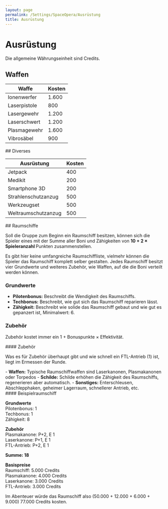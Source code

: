 ```yaml
---
layout: page
permalink: /Settings/SpaceOpera/Ausrüstung
title: Ausrüstung
---
```


# Ausrüstung

Die allgemeine Währungseinheit sind Credits.

## Waffen

<table>
<thead>
<tr><th>Waffe</th><th>Kosten</th></tr>
</thead>
<tbody>
<tr><td>Ionenwerfer</td><td>1.600</td></tr>
<tr><td>Laserpistole</td><td>800</td></tr>
<tr><td>Lasergewehr</td><td>1.200</td></tr>
<tr><td>Laserschwert</td><td>1.200</td></tr>
<tr><td>Plasmagewehr</td><td>1.600</td></tr>
<tr><td>Vibrosäbel</td><td>900</td></tr>
</tbody>
</table>
## Diverses

<table>
<thead>
<tr><th>Ausrüstung</th><th>Kosten</th></tr>
</thead>
<tbody>
<tr><td>Jetpack</td><td>400</td></tr>
<tr><td>Medikit</td><td>200</td></tr>
<tr><td>Smartphone 3D</td><td>200</td></tr>
<tr><td>Strahlenschutzanzug</td><td>500</td></tr>
<tr><td>Werkzeugset</td><td>500</td></tr>
<tr><td>Weltraumschutzanzug</td><td>500</td></tr>
</tbody>
</table>
## Raumschiffe

Soll die Gruppe zum Beginn ein Raumschiff besitzen, können sich die Spieler eines mit der Summe aller Boni und Zähigkeiten von <strong>10 + 2 &times; Spieleranzahl </strong>Punkten zusammenstellen.

Es gibt hier keine umfangreiche Raumschiffliste, vielmehr können die Spieler das Raumschiff komplett selber gestalten. Jedes Raumschiff besitzt vier Grundwerte und weiteres Zubehör, wie Waffen, auf die die Boni verteilt werden können.

### Grundwerte

- <strong>Pilotenbonus:</strong> Beschreibt die Wendigkeit des Raumschiffs.
- <strong>Techbonus:</strong> Beschreibt, wie gut sich das Raumschiff reparieren lässt.
- <strong>Zähigkeit:</strong> Beschreibt wie solide das Raumschiff gebaut und wie gut es gepanzert ist, Minimalwert: 6.

### Zubehör

Zubehör kostet immer ein 1 + Bonuspunkte &times; Effektivität.

<div class="hinweis">
#### Zubehör

Was es für Zubehör überhaupt gibt und wie schnell ein FTL-Antrieb (1) ist, liegt im Ermessen der Runde.

</div>
- <strong>Waffen:</strong> Typische Raumschiffwaffen sind Laserkanonen, Plasmakanonen oder Torpedos
- <strong>Schilde:</strong> Schilde erhöhen die Zähigkeit des Raumschiffs, regenerieren aber automatisch.
- <strong>Sonstiges:</strong> Enterschleusen, Abschlepphaken, geheimer Lagerraum, schnellerer Antrieb, etc.

<div class="beispiel">
#### Beispielraumschiff

<p><strong>Grundwerte</strong><br/>
Pilotenbonus: 1<br/>
Techbonus: 1<br/>
Zähigkeit: 8</p>
<p><strong>Zubehör</strong><br/>
Plasmakanone: P+2, E 1<br/>
Laserkanone: P+1, E 1<br/>
FTL-Antrieb: P+2, E 1</p>
<strong>Summe: 18</strong>

<p><strong>Basispreise</strong><br/>
Raumschiff: 5.000 Credits<br/>
Plasmakanone: 4.000 Credits<br/>
Laserkanone: 3.000 Credits<br/>
FTL-Antrieb: 3.000 Credits</p>
Im Abenteuer würde das Raumschiff also (50.000 + 12.000 + 6.000 + 9.000) 77.000 Credits kosten.

</div>
